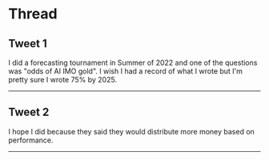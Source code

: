 # Thread

## Tweet 1

I did a forecasting tournament in Summer of 2022 and one of the questions was "odds of AI IMO gold". I wish I had a record of what I wrote but I'm pretty sure I wrote 75% by 2025.

---

## Tweet 2

I hope I did because they said they would distribute more money based on performance.

---

